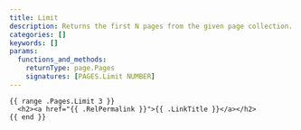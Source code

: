 ```yaml
---
title: Limit
description: Returns the first N pages from the given page collection.
categories: []
keywords: []
params:
  functions_and_methods:
    returnType: page.Pages
    signatures: [PAGES.Limit NUMBER]
---
```


```go-html-template
{{ range .Pages.Limit 3 }}
  <h2><a href="{{ .RelPermalink }}">{{ .LinkTitle }}</a></h2>
{{ end }}
```
